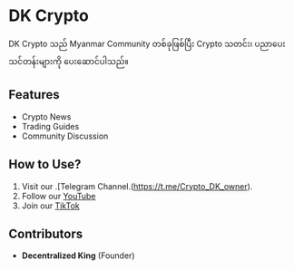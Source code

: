 # DK Crypto

DK Crypto သည် Myanmar Community တစ်ခုဖြစ်ပြီး Crypto သတင်း၊ ပညာပေး သင်တန်းများကို ပေးဆောင်ပါသည်။

## Features
- Crypto News
- Trading Guides
- Community Discussion

## How to Use?
1. Visit our .[Telegram Channel.(https://t.me/Crypto_DK_owner).
3. Follow our [YouTube](https://youtube.co)
4. Join our [TikTok](https://tiktok.com)

## Contributors
- **Decentralized King** (Founder)
